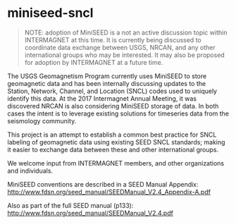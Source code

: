 # miniseed-sncl

> NOTE: adoption of MiniSEED is a not an active discussion topic within
> INTERMAGNET at this time.  It is currently being discussed to coordinate
> data exchange between USGS, NRCAN, and any other international groups who
> may be interested.  It may also be proposed for adoption by INTERMAGNET
> at a future time.

The USGS Geomagnetism Program currently uses MiniSEED to store geomagnetic
data and has been internally discussing updates to the Station, Network,
Channel, and Location (SNCL) codes used to uniquely identify this data.
At the 2017 Intermagnet Annual Meeting, it was discovered NRCAN is also
considering MiniSEED storage of data.  In both cases the intent is to leverage
existing solutions for timeseries data from the seismology community.

This project is an attempt to establish a common best practice for SNCL
labeling of geomagnetic data using existing SEED SNCL standards; making
it easier to exchange data between these and other international groups.

We welcome input from INTERMAGNET members, and other organizations and
individuals.


MiniSEED conventions are described in a SEED Manual Appendix:
  http://www.fdsn.org/seed_manual/SEEDManual_V2.4_Appendix-A.pdf

Also as part of the full SEED manual (p133):
  http://www.fdsn.org/seed_manual/SEEDManual_V2.4.pdf
